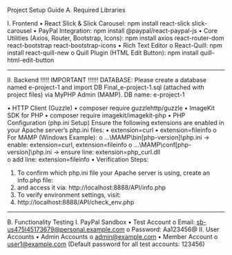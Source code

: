 Project Setup Guide
A. Required Libraries

I. Frontend
• React Slick & Slick Carousel: npm install react-slick slick-carousel
• PayPal Integration: npm install @paypal/react-paypal-js
• Core Utilities (Axios, Router, Bootstrap, Icons): npm install axios react-router-dom react-bootstrap react-bootstrap-icons
• Rich Text Editor
o React-Quill: npm install react-quill-new
o Quill Plugin (HTML Edit Button): npm install quill-html-edit-button

---

II. Backend
!!!!! IMPORTANT !!!!!!
DATABASE:
Please create a database named e-project-1 and import DB Final_e-project-1.sql (attached with project files) via MyPHP Admin (MAMP).
DB name: e-project-1

• HTTP Client (Guzzle)
• composer require guzzlehttp/guzzle
• ImageKit SDK for PHP
• composer require imagekit/imagekit-php
• PHP Configuration (php.ini Setup)
Ensure the following extensions are enabled in your Apache server’s php.ini files:
• extension=curl
• extension=fileinfo
o For MAMP (Windows Example):
o ...\MAMP\bin\[php-version]\php.ini → enable: extension=curl, extension=fileinfo
o ...\MAMP\conf\[php-version]\php.ini → ensure line: extension=php_curl.dll  
o add line: extension=fileinfo
• Verification Steps:

1. To confirm which php.ini file your Apache server is using, create an info.php file:
2. <?php phpinfo(); ?>
   and access it via:
   http://localhost:8888/API/info.php
3. To verify environment settings, visit:
4. http://localhost:8888/API/check_env.php

---

B. Functionality Testing
I. PayPal Sandbox
• Test Account
o Email: sb-us475l45173679@personal.example.com
o Password: Aa123456@
II. User Accounts
• Admin Accounts
o admin@example.com
• Member Account
o user1@example.com
(Default password for all test accounts: 123456)
